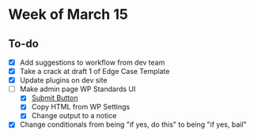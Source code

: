 # Week of March 15

## To-do
- [x] Add suggestions to workflow from dev team
- [x] Take a crack at draft 1 of Edge Case Template
- [x] Update plugins on dev site
- [ ] Make admin page WP Standards UI
  - [x] [Submit Button](https://developer.wordpress.org/reference/functions/submit_button/)
  - [x] Copy HTML from WP Settings
  - [x] Change output to a notice
- [x] Change conditionals from being "if yes, do this" to being "if yes, bail"
